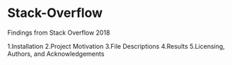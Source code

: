 # Stack-Overflow
Findings from Stack Overflow 2018

1.Installation
2.Project Motivation
3.File Descriptions
4.Results
5.Licensing, Authors, and Acknowledgements

